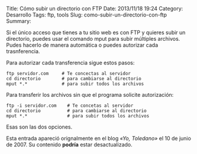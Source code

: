 Title: Cómo subir un directorio con FTP
Date: 2013/11/18 19:24
Category: Desarrollo 
Tags: ftp, tools 
Slug: como-subir-un-directorio-con-ftp
Summary: 

<p>Si el único acceso que tienes a tu sitio web es con <span class="caps">FTP</span> y quieres subir un directorio, puedes usar el comando mput para subir múltiples archivos. Pudes hacerlo de manera automática o puedes autorizar cada trasnferencia.</p>

<p>Para autorizar cada transferencia sigue estos pasos:</p>

    ftp servidor.com     # Te concectas al servidor
    cd directorio        # para cambiarse al directorio
    mput *.*             # para subir todos los archivos

<p>Para transferir los archivos sin que el programa solicite autorización:</p>

    ftp -i servidor.com    # Te concetas al servidor
    cd directorio          # para cambiarse al directorio
    mput *.*               # para subir todos los archivos

<p>Esas son las dos opciones.</p>

<p class="alert alert-error">Esta entrada apareció orignalmente en el blog <em>«Yo, Toledano»</em> el 10 de junio de 2007. Su contenido <strong>podría</strong> estar desactualizado.</p>
